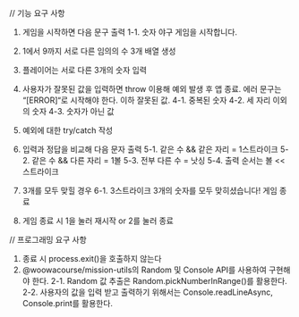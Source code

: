 // 기능 요구 사항

1. 게임을 시작하면 다음 문구 출력
   1-1. 숫자 야구 게임을 시작합니다.
2. 1에서 9까지 서로 다른 임의의 수 3개 배열 생성
3. 플레이어는 서로 다른 3개의 숫자 입력
4. 사용자가 잘못된 값을 입력하면 throw 이용해 예외 발생 후 앱 종료. 에러 문구는 “[ERROR]“로 시작해야 한다. 이하 잘못된 값.
   4-1. 중복된 숫자
   4-2. 세 자리 이외의 숫자
   4-3. 숫자가 아닌 값

5. 예외에 대한 try/catch 작성

6. 입력과 정답을 비교해 다음 문자 출력
   5-1. 같은 수 && 같은 자리 = 1스트라이크
   5-2. 같은 수 && 다른 자리 = 1볼
   5-3. 전부 다른 수 = 낫싱
   5-4. 출력 순서는 볼 << 스트라이크
7. 3개를 모두 맞힐 경우
   6-1. 3스트라이크
   3개의 숫자를 모두 맞히셨습니다! 게임 종료
8. 게임 종료 시 1을 눌러 재시작 or 2를 눌러 종료

// 프로그래밍 요구 사항

1. 종료 시 process.exit()을 호출하지 않는다
2. @woowacourse/mission-utils의 Random 및 Console API를 사용하여 구현해야 한다.
   2-1. Random 값 추출은 Random.pickNumberInRange()를 활용한다.
   2-2. 사용자의 값을 입력 받고 출력하기 위해서는 Console.readLineAsync, Console.print를 활용한다.
